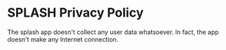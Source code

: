 # SPLASH Privacy Policy

The splash app doesn't collect any user data whatsoever. In fact, the app doesn't make any Internet connection.

